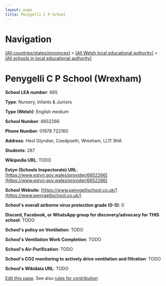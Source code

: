 ```yaml
---
layout: page
title: Penygelli C P School
---
```

# Navigation

[[All countries/states/provinces]](../../..) > [[All Welsh local educational authority]](../..) > [[All schools in local educational authority]](..)

# Penygelli C P School (Wrexham)

**School LEA number**: 665

**Type**: Nursery, Infants & Juniors

**Type (Welsh)**: English medium

**School Number**: 6652266

**Phone Number**: 01978 722160

**Address**: Heol Glyndwr, Coedpoeth, Wrexham, LL11 3HA

**Students**: 287

**Wikipedia URL**: TODO

**Estyn (Schools Inspectorate) URL**: [https://www.estyn.gov.wales/provider/6652266](https://www.estyn.gov.wales/provider/6652266)

**School Website**: [https://www.penygellischool.co.uk/](https://www.penygellischool.co.uk/)

**School's overall airborne virus protection grade (0-5)**: 0

**Discord, Facebook, or WhatsApp group for discovery/advocacy for THIS school**: TODO

**School's policy on Ventilation**: TODO

**School's Ventilation Work Completion**: TODO

**School's Air-Purification**: TODO

**School's CO2 monitoring to actively drive ventilation and filtration**: TODO

**School's Wikidata URL**: TODO




[Edit this page](https://github.com/VentilationProject/Wales/edit/prif/./Wrexham/Penygelli_C_P_School.md). See also [rules for contribution](../../../contribution-rules/)
